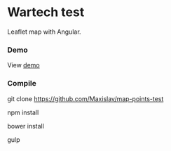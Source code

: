 # Wartech test

Leaflet map with Angular.

### Demo

View [demo](https://maxislav.github.io/map-points-test/)

### Compile

git clone https://github.com/Maxislav/map-points-test

npm install

bower install

gulp